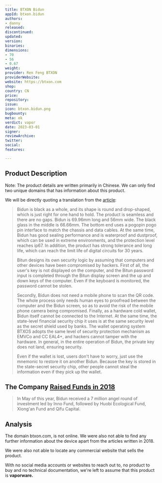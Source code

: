 ```yaml
---
title: BTXON Bidun
appId: btxon.bidun
authors:
- danny
released: 
discontinued: 
updated: 
version: 
binaries: 
dimensions:
- 70
- 56
- 0.67
weight: 
provider: Ren Feng BTXON
providerWebsite: 
website: https://btxon.com
shop: 
country: CN
price: 
repository: 
issue: 
icon: btxon.bidun.png
bugbounty: 
meta: ok
verdict: vapor
date: 2023-03-01
signer: 
reviewArchive: 
twitter: 
social: 
features: 

---
```


## Product Description 

Note: The product details are written primarily in Chinese. We can only find two unique domains that has information about this product. 

We will be directly quoting a translation from the [article](https://www.jiemian.com/article/2261275.html):

> Bidun is black as a whole, and its shape is round and drop-shaped, which is just right for one hand to hold. The product is seamless and there are no gaps. Bidun is 69.96mm long and 56mm wide. The black glass in the middle is 66.66mm. The bottom end uses a pogopin pogo pin interface to match the chassis and data cables. At the same time, Bidun has good sealing performance and is waterproof and dustproof, which can be used in extreme environments, and the protection level reaches ip67. In addition, the product has strong tolerance and long life, which can reach the limit life of digital circuits for 30 years.
>
> Bitun designs its own security logic by assuming that computers and other devices have been compromised by hackers. First of all, the user's key is not displayed on the computer, and the Bitun password input is completed through the Bitun display screen and the up and down keys of the computer. Even if the keyboard is monitored, the password cannot be stolen.
>
> Secondly, Bidun does not need a mobile phone to scan the QR code. The whole process only needs human eyes to proofread between the computer and the Bidun screen, so as to avoid the risk of the mobile phone camera being compromised. Finally, as a hardware cold wallet, Bidun itself cannot be connected to the Internet. At the same time, the state-level financial security chip it uses is at the same security level as the secret shield used by banks. The wallet operating system BTXOS adopts the same level of security protection mechanism as EMVCo and CC EAL4+, and hackers cannot tamper with the hardware. In general, in the entire operation of Bidun, the private key does not land, ensuring security.
>
> Even if the wallet is lost, users don't have to worry, just use the mnemonic to restore it on another Bidun. Because the key is stored in the state-secret security chip, other people cannot steal the information even if they pick up the wallet.

## The Company [Raised Funds in 2018](https://www.jiemian.com/article/2261275.html)

> In May of this year, Bidun received a 7 million angel round of investment led by Inno Fund, followed by Huobi Ecological Fund, Xiong'an Fund and Qifu Capital.

## Analysis 

The domain btxon.com, is not online. We were also not able to find any further information about the device apart from the articles written in 2018. 

We were also not able to locate any commercial website that sells the product. 

With no social media accounts or websites to reach out to, no product to buy and no technical documentation, we're left to assume that this product is **vaporware.**